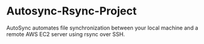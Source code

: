 # Autosync-Rsync-Project
AutoSync automates file synchronization between your local machine and a remote AWS EC2 server using rsync over SSH.
